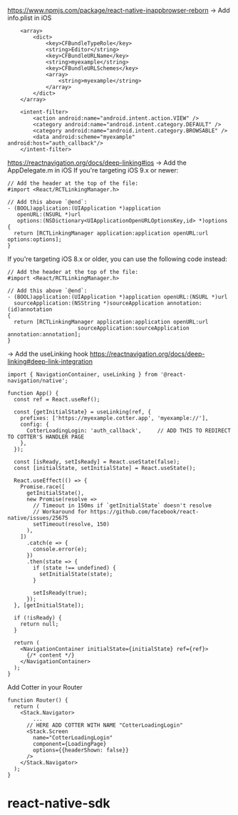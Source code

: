 https://www.npmjs.com/package/react-native-inappbrowser-reborn
-> Add info.plist in iOS

```
    <array>
    	<dict>
    		<key>CFBundleTypeRole</key>
    		<string>Editor</string>
    		<key>CFBundleURLName</key>
    		<string>myexample</string>
    		<key>CFBundleURLSchemes</key>
    		<array>
    			<string>myexample</string>
    		</array>
    	</dict>
    </array>
```

        <intent-filter>
            <action android:name="android.intent.action.VIEW" />
            <category android:name="android.intent.category.DEFAULT" />
            <category android:name="android.intent.category.BROWSABLE" />
            <data android:scheme="myexample" android:host="auth_callback"/>
        </intent-filter>

https://reactnavigation.org/docs/deep-linking#ios
-> Add the AppDelegate.m in iOS
If you're targeting iOS 9.x or newer:

```
// Add the header at the top of the file:
#import <React/RCTLinkingManager.h>

// Add this above `@end`:
- (BOOL)application:(UIApplication *)application
   openURL:(NSURL *)url
   options:(NSDictionary<UIApplicationOpenURLOptionsKey,id> *)options
{
  return [RCTLinkingManager application:application openURL:url options:options];
}
```

If you're targeting iOS 8.x or older, you can use the following code instead:

```
// Add the header at the top of the file:
#import <React/RCTLinkingManager.h>

// Add this above `@end`:
- (BOOL)application:(UIApplication *)application openURL:(NSURL *)url
  sourceApplication:(NSString *)sourceApplication annotation:(id)annotation
{
  return [RCTLinkingManager application:application openURL:url
                      sourceApplication:sourceApplication annotation:annotation];
}
```

-> Add the useLinking hook https://reactnavigation.org/docs/deep-linking#deep-link-integration

```
import { NavigationContainer, useLinking } from '@react-navigation/native';

function App() {
  const ref = React.useRef();

  const {getInitialState} = useLinking(ref, {
    prefixes: ['https://myexample.cotter.app', 'myexample://'],
    config: {
      CotterLoadingLogin: 'auth_callback',     // ADD THIS TO REDIRECT TO COTTER'S HANDLER PAGE
    },
  });

  const [isReady, setIsReady] = React.useState(false);
  const [initialState, setInitialState] = React.useState();

  React.useEffect(() => {
    Promise.race([
      getInitialState(),
      new Promise(resolve =>
        // Timeout in 150ms if `getInitialState` doesn't resolve
        // Workaround for https://github.com/facebook/react-native/issues/25675
        setTimeout(resolve, 150)
      ),
    ])
      .catch(e => {
        console.error(e);
      })
      .then(state => {
        if (state !== undefined) {
          setInitialState(state);
        }

        setIsReady(true);
      });
  }, [getInitialState]);

  if (!isReady) {
    return null;
  }

  return (
    <NavigationContainer initialState={initialState} ref={ref}>
      {/* content */}
    </NavigationContainer>
  );
}
```

Add Cotter in your Router

```
function Router() {
  return (
    <Stack.Navigator>
        ...
      // HERE ADD COTTER WITH NAME "CotterLoadingLogin"
      <Stack.Screen
        name="CotterLoadingLogin"
        component={LoadingPage}
        options={{headerShown: false}}
      />
    </Stack.Navigator>
  );
}
```
# react-native-sdk
